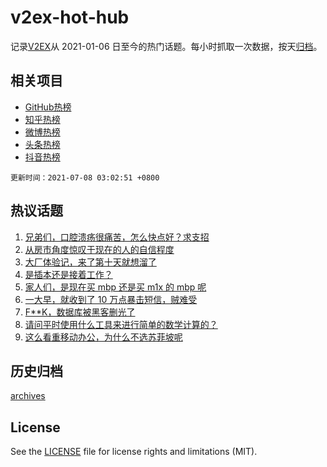 # v2ex-hot-hub

 记录[V2EX](https://www.v2ex.com/)从 2021-01-06 日至今的热门话题。每小时抓取一次数据，按天[归档](archives)。
 
 ## 相关项目

- [GitHub热榜](https://github.com/snaildev/github-hot-hub)
- [知乎热榜](https://github.com/snaildev/zhihu-hot-hub)
- [微博热榜](https://github.com/snaildev/weibo-hot-hub)
- [头条热榜](https://github.com/snaildev/toutiao-hot-hub)
- [抖音热榜](https://github.com/snaildev/douyin-hot-hub)


 `更新时间：2021-07-08 03:02:51 +0800`

## 热议话题

1. [兄弟们，口腔溃疡很痛苦，怎么快点好？求支招](https://www.v2ex.com/t/788021)
1. [从房市角度惊叹于现在的人的自信程度](https://www.v2ex.com/t/788100)
1. [大厂体验记，来了第十天就想溜了](https://www.v2ex.com/t/788005)
1. [是插本还是接着工作？](https://www.v2ex.com/t/788002)
1. [家人们，是现在买 mbp 还是买 m1x 的 mbp 呢](https://www.v2ex.com/t/787997)
1. [一大早，就收到了 10 万点暴击短信，贼难受](https://www.v2ex.com/t/788000)
1. [F**K，数据库被黑客删光了](https://www.v2ex.com/t/788046)
1. [请问平时使用什么工具来进行简单的数学计算的？](https://www.v2ex.com/t/788166)
1. [这么看重移动办公，为什么不选苏菲坡呢](https://www.v2ex.com/t/788049)

## 历史归档

[archives](archives)

## License

See the [LICENSE](LICENSE) file for license rights and limitations (MIT).
